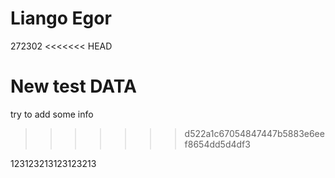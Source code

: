 # Liango Egor
272302
<<<<<<< HEAD

New test DATA
=======
try to add some info
>>>>>>> d522a1c67054847447b5883e6eef8654dd5d4df3

123123213123123213